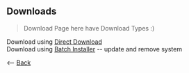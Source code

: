 ## Downloads

> Download Page here have Download Types :)

Download using <a href="WebSiteStorage/Downloads/Minecraft_Java_Server.bat">Direct Download</a>\
Download using <a href="WebSiteStorage/Downloads/Minecraft_Server_Menu_Installer.bat">Batch Installer</a> -- update and remove system

<p><-- <a href=".">Back</a></p>

<script type="module">
    import { VerifyBanned, VerifyNotBanned } from './banned_module.mjs';

    VerifyBanned(".")
</script>

<script>
</script>
